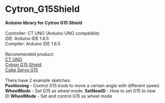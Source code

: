 # Cytron_G15Shield
<strong>Arduino library for Cytron G15 Shield</strong><br/><br/>
Controller: CT UNO (Arduino UNO compatible)<br/>
IDE: Arduino IDE 1.6.5<br/>
Compiler: Arduino IDE 1.6.5<br/><br/>
Recommended product:<br/>
<a href="http://www.cytron.com.my/p-ct-uno" target="_blank">CT UNO</a><br/>
<a href="http://www.cytron.com.my/p-shield-g15" target="_blank">Cytron G15 Shield</a><br/>
<a href="http://www.cytron.com.my/p-g15" target="_blank">Cube Servo G15</a><br/><br/>
There have 2 example sketches:<br/>
<strong>Positioning</strong> - Control G15 knob to move a certain angle with different speed.<br/>
<strong>WheelMode</strong> - Set G15 as wheel mode.
<strong>SetNewID</strong> - How to set G15 to new ID
<strong>WheelMode</strong> - Set and control G15 as wheel mode
